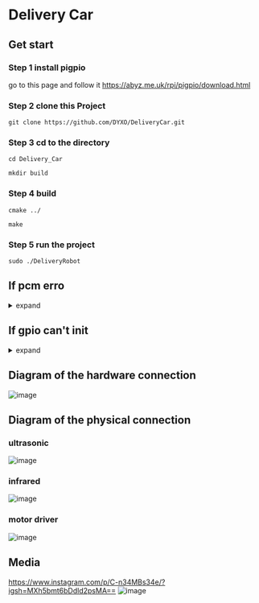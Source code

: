 # Delivery Car

## Get start
### Step 1 install pigpio
go to this page and follow it
https://abyz.me.uk/rpi/pigpio/download.html
### Step 2 clone this Project
```
git clone https://github.com/DYXO/DeliveryCar.git
```
### Step 3 cd to the directory
```
cd Delivery_Car
```
```
mkdir build
```
### Step 4 build
```
cmake ../
```
```
make
```
### Step 5 run the project
```
sudo ./DeliveryRobot
```

## If pcm erro
<details>
  <summary>expand</summary>


1.Modify ALSA Configuration Files: Edit the ALSA configuration files to allow root access to audio devices. These files are usually located at /etc/asound.conf or ~/.asoundrc. Add or modify the following content:
```
pcm.!default {
    type hw
    card 0
}

ctl.!default {
    type hw
    card 0
}
```
2.Adjust Device Permissions: Ensure that the audio device permissions allow root access. You can change the permissions with:
```
sudo chmod 666 /dev/snd/*
```
3.Use setuid: Set your program to run with root privileges using setuid. First, make sure your program is executable, then use the following commands:
```
sudo chown root:root your_program
```
```
sudo chmod u+s your_program
```
Then try again
## if still not work, just give up the sound 
go to the branch IfAudioNotWork or you can just comment out this following lines in main
line12:
```
//soundplayer warning("Sound.wav");
```
line12:
```
//std::thread warning_sound(&soundplayer::play,&warning);
```

</details>

## If gpio can't init
<details>
  <summary>expand</summary>
  
1.Find the process using the port
  
```
sudo lsof -i :8888
```

2.Terminate the process using the port: Once you have identified the process using the port, you can terminate it with the following command:

```
sudo kill -9 <PID>
```

Replace <PID> with the actual Process ID.

  
3.Confirm the process has been terminated: Run the following command again to ensure no process is using port 8888:

```
sudo lsof -i :8888
```

run it again

</details>

## Diagram of the hardware connection
![image](https://github.com/DYXO/Delivery_Car/blob/main/figure/Connection.png)

## Diagram of the physical connection
### ultrasonic
![image](https://github.com/DYXO/Delivery_Car/blob/main/figure/ultrasonic.jpg)
### infrared
![image](https://github.com/DYXO/Delivery_Car/blob/main/figure/infrared.jpg)
### motor driver
![image](https://github.com/DYXO/Delivery_Car/blob/main/figure/motordriver.jpg)

## Media
https://www.instagram.com/p/C-n34MBs34e/?igsh=MXh5bmt6bDdld2psMA==
![image](https://github.com/DYXO/Delivery_Car/blob/main/figure/QRcode.jpg)
